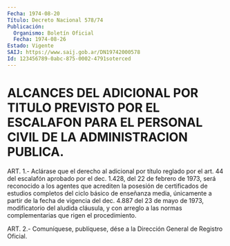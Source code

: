 ```yaml
---
Fecha: 1974-08-20
Título: Decreto Nacional 578/74
Publicación:
  Organismo: Boletín Oficial
  Fecha: 1974-08-26
Estado: Vigente
SAIJ: https://www.saij.gob.ar/DN19742000578
Id: 123456789-0abc-875-0002-4791soterced
---
```

# ALCANCES DEL ADICIONAL POR TITULO PREVISTO POR EL ESCALAFON PARA EL PERSONAL CIVIL DE LA ADMINISTRACION PUBLICA.

<a id="1"></a>
ART.  1.-  Aclárase  que  el  derecho  al adicional por título reglado por el art. 44 del escalafón aprobado  por  el  dec. 1.428, del  22  de  febrero  de  1973,  será reconocido a los agentes  que acrediten la posesión de certificados  de  estudios  completos  del ciclo  básico  de  enseñanza media, únicamente a partir de la fecha de vigencia del dec.  4.887  del  23 de mayo de 1973, modificatorio del aludida cláusula, y con arreglo  a  las  normas complementarias que rigen el procedimiento.

<a id="2"></a>
ART.  2.- Comuníquese, publíquese, dése a la Dirección General de Registro Oficial.